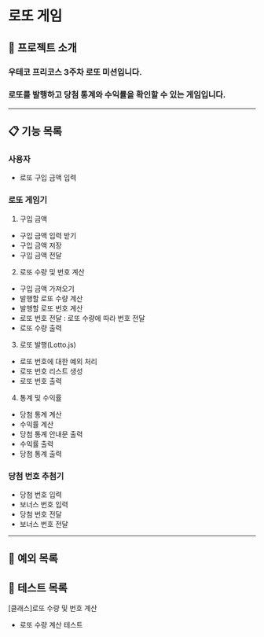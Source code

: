 # 로또 게임

## 🔖 프로젝트 소개

### 우테코 프리코스 3주차 로또 미션입니다.
### 로또를 발행하고 당첨 통계와 수익률을 확인할 수 있는 게임입니다.
---

## 📋 기능 목록

### 사용자
* 로또 구입 금액 입력

### 로또 게임기

1. 구입 금액 
* 구입 금액 입력 받기
* 구입 금액 저장
* 구입 금액 전달

2. 로또 수량 및 번호 계산
* 구입 금액 가져오기
* 발행할 로또 수량 계산
* 발행할 로또 번호 계산
* 로또 번호 전달 : 로또 수량에 따라 번호 전달
* 로또 수량 출력

3. 로또 발행(Lotto.js)
* 로또 번호에 대한 예외 처리
* 로또 번호 리스트 생성
* 로또 번호 출력

4. 통계 및 수익률 

* 당첨 통계 계산
* 수익률 계산
* 당첨 통계 안내문 출력
* 수익률 출력
* 당첨 통계 출력

### 당첨 번호 추첨기

* 당첨 번호 입력 
* 보너스 번호 입력 
* 당첨 번호 전달
* 보너스 번호 전달

---

## 📛 예외 목록

## 🔁 테스트 목록

[클래스]로또 수량 및 번호 계산
* 로또 수량 계산 테스트